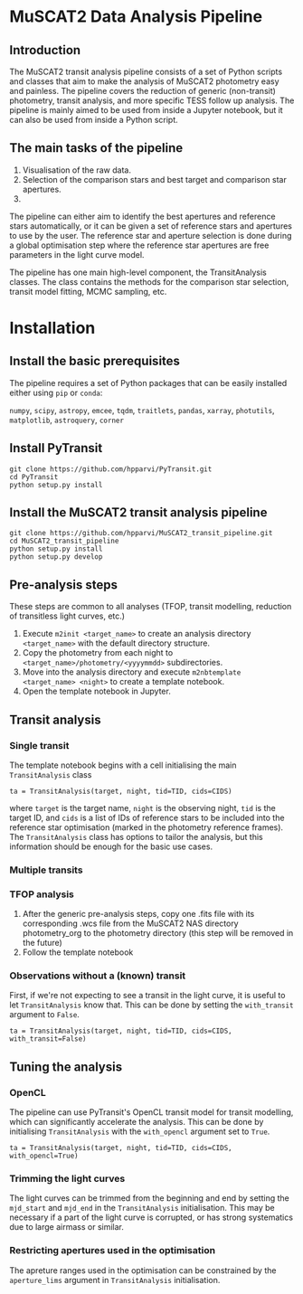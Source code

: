 # MuSCAT2 Data Analysis Pipeline

## Introduction
The MuSCAT2 transit analysis pipeline consists of a set of Python scripts and classes that aim to make the analysis of 
MuSCAT2 photometry easy and painless. The pipeline covers the reduction of generic (non-transit) photometry, transit 
analysis, and more specific TESS follow up analysis. The pipeline is mainly aimed to be used from inside a Jupyter 
notebook, but it can also be used from inside a Python script.



## The main tasks of the pipeline

1. Visualisation of the raw data.
1. Selection of the comparison stars and best target and comparison star apertures.
1. 


The pipeline can either aim to identify the best apertures and reference stars automatically, or it can be given a set 
of reference stars and apertures to use by the user. The reference star and aperture selection is done during a global 
optimisation step where the reference star apertures are free parameters in the light curve model. 

The pipeline has one main high-level component, the TransitAnalysis classes. The class contains the methods for the 
comparison star selection, transit model fitting, MCMC sampling, etc. 

# Installation

## Install the basic prerequisites

The pipeline requires a set of Python packages that can be easily installed either using `pip` or 
`conda`:

`numpy`, `scipy`, `astropy`, `emcee`, `tqdm`, `traitlets`, `pandas`, `xarray`, 
`photutils`, `matplotlib`, `astroquery`, `corner`

## Install PyTransit
    git clone https://github.com/hpparvi/PyTransit.git
    cd PyTransit
    python setup.py install
    
## Install the MuSCAT2 transit analysis pipeline

    git clone https://github.com/hpparvi/MuSCAT2_transit_pipeline.git
    cd MuSCAT2_transit_pipeline
    python setup.py install
    python setup.py develop

## Pre-analysis steps

These steps are common to all analyses (TFOP, transit modelling, reduction of transitless light curves, etc.)

  1. Execute `m2init <target_name>` to create an analysis directory `<target_name>` with the default directory structure.
  1. Copy the photometry from each night to `<target_name>/photometry/<yyyymmdd>` subdirectories.
  1. Move into the analysis directory and execute `m2nbtemplate <target_name> <night>` to create a template notebook.
  1. Open the template notebook in Jupyter.

## Transit analysis
### Single transit

The template notebook begins with a cell initialising the main `TransitAnalysis` class

    ta = TransitAnalysis(target, night, tid=TID, cids=CIDS)

where `target` is the target name, `night` is the observing night, `tid` is the target ID, and `cids` is a list of IDs 
of reference stars to be included into the reference star optimisation (marked in the photometry reference frames). 
The `TransitAnalysis` class has options to tailor the analysis, but this information should be enough for the basic use 
cases. 



### Multiple transits



### TFOP analysis

1. After the generic pre-analysis steps, copy one .fits file with its corresponding .wcs file from the MuSCAT2 NAS directory
 photometry_org to the photometry directory (this step will be removed in the future)
1. Follow the template notebook 

### Observations without a (known) transit

First, if we're not expecting to see a transit in the light curve, it is useful to let `TransitAnalysis` know that. This 
can be done by setting the `with_transit` argument to `False`.

    ta = TransitAnalysis(target, night, tid=TID, cids=CIDS, with_transit=False)

## Tuning the analysis

### OpenCL

The pipeline can use PyTransit's OpenCL transit model for transit modelling, which can significantly accelerate the 
analysis. This can be done by initialising `TransitAnalysis` with the `with_opencl` argument set to `True`.

    ta = TransitAnalysis(target, night, tid=TID, cids=CIDS, with_opencl=True)

### Trimming the light curves

The light curves can be trimmed from the beginning and end by setting the `mjd_start` and `mjd_end` in the `TransitAnalysis`
initialisation. This may be necessary if a part of the light curve is corrupted, or has strong systematics due to large
airmass or similar.

### Restricting apertures used in the optimisation 

The apreture ranges used in the optimisation can be constrained by the `aperture_lims` argument in `TransitAnalysis` 
initialisation.